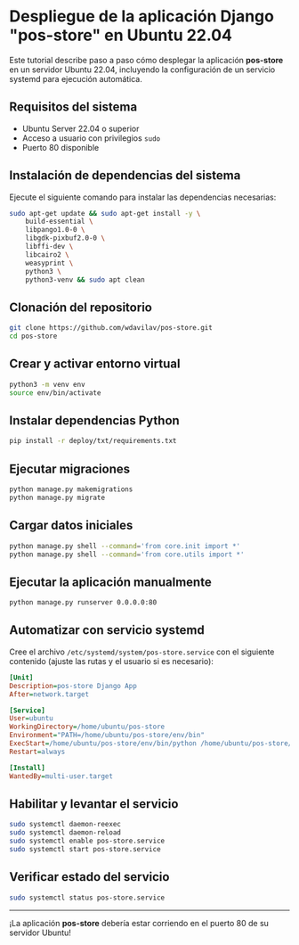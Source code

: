 # Despliegue de la aplicación Django "pos-store" en Ubuntu 22.04

Este tutorial describe paso a paso cómo desplegar la aplicación **pos-store** en un servidor Ubuntu 22.04, incluyendo la configuración de un servicio systemd para ejecución automática.

## Requisitos del sistema

- Ubuntu Server 22.04 o superior
- Acceso a usuario con privilegios `sudo`
- Puerto 80 disponible

## Instalación de dependencias del sistema

Ejecute el siguiente comando para instalar las dependencias necesarias:

```bash
sudo apt-get update && sudo apt-get install -y \
    build-essential \
    libpango1.0-0 \
    libgdk-pixbuf2.0-0 \
    libffi-dev \
    libcairo2 \
    weasyprint \
    python3 \
    python3-venv && sudo apt clean
```

## Clonación del repositorio

```bash
git clone https://github.com/wdavilav/pos-store.git
cd pos-store
```

## Crear y activar entorno virtual

```bash
python3 -m venv env
source env/bin/activate
```

## Instalar dependencias Python

```bash
pip install -r deploy/txt/requirements.txt
```

## Ejecutar migraciones

```bash
python manage.py makemigrations
python manage.py migrate
```

## Cargar datos iniciales

```bash
python manage.py shell --command='from core.init import *'
python manage.py shell --command='from core.utils import *'
```

## Ejecutar la aplicación manualmente

```bash
python manage.py runserver 0.0.0.0:80
```

## Automatizar con servicio systemd

Cree el archivo `/etc/systemd/system/pos-store.service` con el siguiente contenido (ajuste las rutas y el usuario si es necesario):

```ini
[Unit]
Description=pos-store Django App
After=network.target

[Service]
User=ubuntu
WorkingDirectory=/home/ubuntu/pos-store
Environment="PATH=/home/ubuntu/pos-store/env/bin"
ExecStart=/home/ubuntu/pos-store/env/bin/python /home/ubuntu/pos-store/manage.py runserver 0.0.0.0:80
Restart=always

[Install]
WantedBy=multi-user.target
```

## Habilitar y levantar el servicio

```bash
sudo systemctl daemon-reexec
sudo systemctl daemon-reload
sudo systemctl enable pos-store.service
sudo systemctl start pos-store.service
```

## Verificar estado del servicio

```bash
sudo systemctl status pos-store.service
```

---

¡La aplicación **pos-store** debería estar corriendo en el puerto 80 de su servidor Ubuntu!